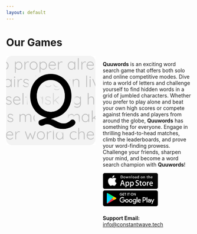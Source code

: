 ```yaml
---
layout: default
---
```


<h1>Our Games</h1>

<div style="display: flex; align-items: flex-start; gap: 20px;">
  <div style="flex: 1;">
    <img src="images/quuwords.svg" alt="Quuwords" style="width: 100%; height: auto;">
  </div>
  <div style="flex: 1;">
    <p><strong>Quuwords</strong> is an exciting word search game that offers both solo and online competitive modes. Dive into a world of letters and challenge yourself to find hidden words in a grid of jumbled characters. Whether you prefer to play alone and beat your own high scores or compete against friends and players from around the globe, <strong>Quuwords</strong> has something for everyone. Engage in thrilling head-to-head matches, climb the leaderboards, and prove your word-finding prowess. Challenge your friends, sharpen your mind, and become a word search champion with <strong>Quuwords</strong>!</p>
     <div>
        <a href="https://apps.apple.com/us/app/quuords/id6737609238">
            <img src="images/appstore.svg" alt="Download on the App Store" style="width: 150px; height: auto;">
        </a>
        <a href="https://play.google.com/store/apps/details?id=tech.constantwave.quuwords">
            <img src="images/googleplay.svg" alt="Download on Google Plat" style="width: 150px; height: auto;">
        </a>   
    </div>
    <div style="margin-top: 20px;">
        <strong>Support Email:</strong> <a href="mailto:info@constantwave.tech">info@constantwave.tech</a>
    </div>
  </div>
</div>
